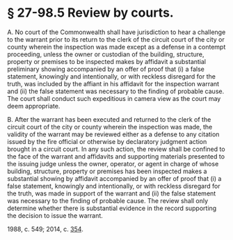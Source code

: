 # § 27-98.5 Review by courts.

<p>A. No court of the Commonwealth shall have jurisdiction to hear a challenge to the warrant prior to its return to the clerk of the circuit court of the city or county wherein the inspection was made except as a defense in a contempt proceeding, unless the owner or custodian of the building, structure, property or premises to be inspected makes by affidavit a substantial preliminary showing accompanied by an offer of proof that (i) a false statement, knowingly and intentionally, or with reckless disregard for the truth, was included by the affiant in his affidavit for the inspection warrant and (ii) the false statement was necessary to the finding of probable cause. The court shall conduct such expeditious in camera view as the court may deem appropriate.</p><p>B. After the warrant has been executed and returned to the clerk of the circuit court of the city or county wherein the inspection was made, the validity of the warrant may be reviewed either as a defense to any citation issued by the fire official or otherwise by declaratory judgment action brought in a circuit court. In any such action, the review shall be confined to the face of the warrant and affidavits and supporting materials presented to the issuing judge unless the owner, operator, or agent in charge of whose building, structure, property or premises has been inspected makes a substantial showing by affidavit accompanied by an offer of proof that (i) a false statement, knowingly and intentionally, or with reckless disregard for the truth, was made in support of the warrant and (ii) the false statement was necessary to the finding of probable cause. The review shall only determine whether there is substantial evidence in the record supporting the decision to issue the warrant.</p><p>1988, c. 549; 2014, c. <a href='http://lis.virginia.gov/cgi-bin/legp604.exe?141+ful+CHAP0354'>354</a>.</p>